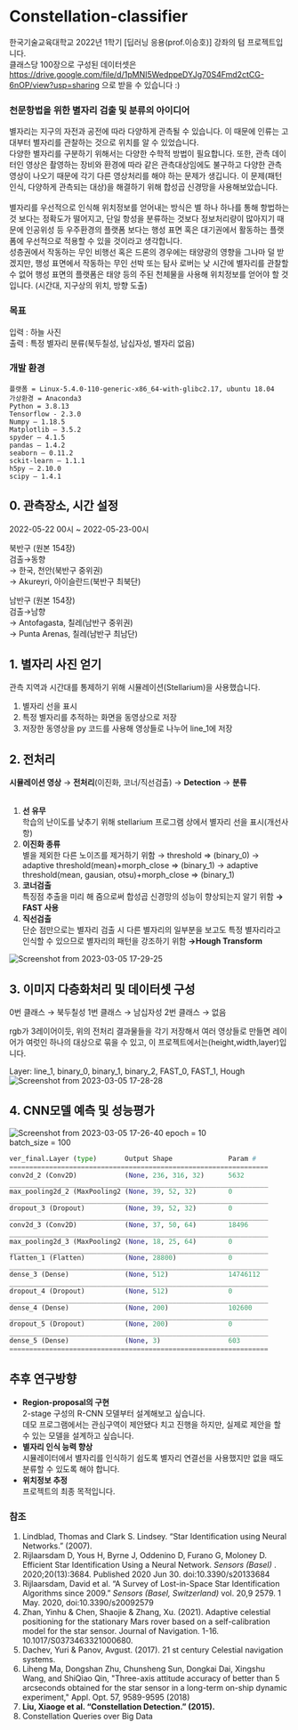 # Constellation-classifier

한국기술교육대학교 2022년 1학기 [딥러닝 응용(prof.이승호)] 강좌의 텀 프로젝트입니다. <br>
클래스당 100장으로 구성된 데이터셋은 https://drive.google.com/file/d/1pMNI5WedppeDYJg70S4Fmd2ctCG-6nOP/view?usp=sharing 으로 받을 수 있습니다 :)  <br>

### 천문항법을 위한 별자리 검출 및 분류의 아이디어
 별자리는 지구의 자전과 공전에 따라 다양하게 관측될 수 있습니다. 이 때문에 인류는 고대부터 별자리를 관찰하는 것으로 위치를 알 수 있었습니다. <br>
다양한 별자리를 구분하기 위해서는 다양한 수학적 방법이 필요합니다. 또한, 관측 데이터인 영상은 촬영하는 장비와 환경에 따라 같은 관측대상임에도 불구하고 다양한 관측 영상이 나오기 때문에 각기 다른 영상처리를 해야 하는 문제가 생깁니다. 이 문제(패턴 인식, 다양하게 관측되는 대상)을 해결하기 위해 합성곱 신경망을 사용해보았습니다. <br>
<br>
 별자리를 우선적으로 인식해 위치정보를 얻어내는 방식은 별 하나 하나를 통해 항법하는 것 보다는 정확도가 떨어지고, 단일 항성을 분류하는 것보다 정보처리량이 많아지기 때문에 인공위성 등 우주환경의 플랫폼 보다는 행성 표면 혹은 대기권에서 활동하는 플랫폼에 우선적으로 적용할 수 있을 것이라고 생각합니다. <br>
성층권에서 작동하는 무인 비행선 혹은 드론의 경우에는 태양광의 영향을 그나마 덜 받겠지만, 행성 표면에서 작동하는 무인 선박 또는 탐사 로버는 낮 시간에 별자리를 관찰할 수 없어 행성 표면의 플랫폼은 태양 등의 주된 천체물을 사용해 위치정보를 얻어야 할 것입니다. 
(시간대, 지구상의 위치, 방향 도출)

### 목표
입력 : 하늘 사진 <br>
출력 : 특정 별자리 분류(북두칠성, 남십자성, 별자리 없음)

### 개발 환경

```
플랫폼 = Linux-5.4.0-110-generic-x86_64-with-glibc2.17, ubuntu 18.04
가상환경 = Anaconda3
Python = 3.8.13
Tensorflow - 2.3.0
Numpy – 1.18.5
Matplotlib – 3.5.2
spyder – 4.1.5
pandas – 1.4.2
seaborn – 0.11.2
sckit-learn – 1.1.1
h5py – 2.10.0
scipy – 1.4.1
```

## 0. 관측장소, 시간 설정
2022-05-22 00시 ~ 2022-05-23-00시

북반구 (원본 154장) <br>
검출→동향 <br>
→ 한국, 천안(북반구 중위권) <br>
→ Akureyri, 아이슬란드(북반구 최북단)<br>

남반구 (원본 154장)<br>
검출→남향<br>
→ Antofagasta, 칠레(남반구 중위권)<br>
→ Punta Arenas, 칠레(남반구 최남단)<br>

## 1. 별자리 사진 얻기
관측 지역과 시간대를 통제하기 위해 시뮬레이션(Stellarium)을 사용했습니다.

1) 별자리 선을 표시
2) 특정 별자리를 추적하는 화면을 동영상으로 저장
2) 저장한 동영상을 py 코드를 사용해 영상들로 나누어 line_1에 저장

## 2. 전처리
**시뮬레이션 영상** → **전처리**(이진화, 코너/직선검출) → **Detection** → **분류** <br><br>

1. **선 유무** <br>
학습의 난이도를 낮추기 위해 stellarium 프로그램 상에서 별자리 선을 표시(개선사항)
2. **이진화 종류** <br>
별을 제외한 다른 노이즈를 제거하기 위함
→ threshold ⇒ (binary_0)
→ adaptive threshold(mean)+morph_close ⇒ (binary_1)
→ adaptive threshold(mean, gausian, otsu)+morph_close ⇒ (binary_1)
3. **코너검출** <br>
 특징점 추출을 미리 해 줌으로써 합성곱 신경망의 성능이 향상되는지 알기 위함
**→ FAST 사용**
4. **직선검출** <br>
단순 점만으로는 별자리 검출 시 다른 별자리의 일부분을 보고도 특정 별자리라고 인식할 수 있으므로 별자리의 패턴을 강조하기 위함
**→Hough Transform** 

![Screenshot from 2023-03-05 17-29-25](https://user-images.githubusercontent.com/42665051/222950139-81a31cda-3a93-44a5-afb1-7a6b1a558ec7.png)


## 3. 이미지 다층화처리 및 데이터셋 구성
0번 클래스 → 북두칠성
1번 클래스 → 남십자성
2번 클래스 → 없음

rgb가 3레이어이듯, 위의 전처리 결과물들을 각기 저장해서 여러 영상들로 만들면 레이어가 여럿인 하나의 대상으로 묶을 수 있고, 이 프로젝트에서는(height,width,layer)입니다.

Layer: line_1, binary_0, binary_1, binary_2, FAST_0, FAST_1, Hough 
![Screenshot from 2023-03-05 17-28-28](https://user-images.githubusercontent.com/42665051/222950108-483c4be8-0244-4dc2-bd18-29533be35a5b.png)


## 4. CNN모델 예측 및 성능평가
![Screenshot from 2023-03-05 17-26-40](https://user-images.githubusercontent.com/42665051/222950160-c951781b-debb-4a5d-aaec-c11dc08c1050.png)
epoch = 10 <br>
batch_size = 100 <br>

```python
ver_final.Layer (type)       Output Shape              Param #   
=================================================================
conv2d_2 (Conv2D)            (None, 236, 316, 32)      5632      
_________________________________________________________________
max_pooling2d_2 (MaxPooling2 (None, 39, 52, 32)        0         
_________________________________________________________________
dropout_3 (Dropout)          (None, 39, 52, 32)        0         
_________________________________________________________________
conv2d_3 (Conv2D)            (None, 37, 50, 64)        18496     
_________________________________________________________________
max_pooling2d_3 (MaxPooling2 (None, 18, 25, 64)        0         
_________________________________________________________________
flatten_1 (Flatten)          (None, 28800)             0         
_________________________________________________________________
dense_3 (Dense)              (None, 512)               14746112  
_________________________________________________________________
dropout_4 (Dropout)          (None, 512)               0         
_________________________________________________________________
dense_4 (Dense)              (None, 200)               102600    
_________________________________________________________________
dropout_5 (Dropout)          (None, 200)               0         
_________________________________________________________________
dense_5 (Dense)              (None, 3)                 603       
=================================================================
```

## 추후 연구방향
- **Region-proposal의 구현** <br> 2-stage 구성의 R-CNN 모델부터 설계해보고 싶습니다. <br> 데모 프로그램에서는 관심구역이 제안됐다 치고 진행을 하지만, 실제로 제안을 할 수 있는 모델을 설계하고 싶습니다.
- **별자리 인식 능력 향상** <br> 시뮬레이터에서 별자리를 인식하기 쉽도록 별자리 연결선을 사용했지만 없을 때도 분류할 수 있도록 해야 합니다.
- **위치정보 추정** <br> 프로젝트의 최종 목적입니다.


### 참조
1. Lindblad, Thomas and Clark S. Lindsey. “Star Identification using Neural Networks.” (2007). 
2. Rijlaarsdam D, Yous H, Byrne J, Oddenino D, Furano G, Moloney D. Efficient Star Identification Using a Neural Network. *Sensors (Basel)* . 2020;20(13):3684. Published 2020 Jun 30. doi:10.3390/s20133684
3. Rijlaarsdam, David et al. “A Survey of Lost-in-Space Star Identification Algorithms since 2009.” *Sensors (Basel, Switzerland)* vol. 20,9 2579. 1 May. 2020, doi:10.3390/s20092579 
4. Zhan, Yinhu & Chen, Shaojie & Zhang, Xu. (2021). Adaptive celestial positioning for the stationary Mars rover based on a self-calibration model for the star sensor. Journal of Navigation. 1-16. 10.1017/S0373463321000680.
5. Dachev, Yuri & Panov, Avgust. (2017). 21 st century Celestial navigation systems.
6. Liheng Ma, Dongshan Zhu, Chunsheng Sun, Dongkai Dai, Xingshu Wang, and ShiQiao Qin, "Three-axis attitude accuracy of better than 5 arcseconds obtained for the star sensor in a long-term on-ship dynamic experiment," Appl. Opt. 57, 9589-9595 (2018)
7. **Liu, Xiaoge et al. “Constellation Detection.” (2015).**
8. Constellation Queries over Big Data
